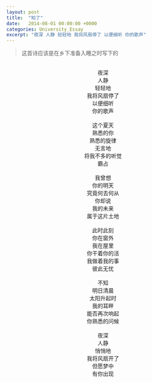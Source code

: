 ```yaml
---
layout: post
title:  "知了"
date:   2014-08-01 00:00:00 +0000
categories: University_Essay
excerpt: "夜深 人静 轻轻地 我将风扇停了 以便细听 你的歌声"
---
```


<div>
<blockquote class="quote-style">
这首诗应该是在乡下准备入睡之时写下的
</blockquote>
<br>
</div>

<div align='center'>
夜深<br>
人静<br>
轻轻地<br>
我将风扇停了<br>
以便细听<br>
你的歌声<br>
<br>
这个夏天<br>
熟悉的你<br>
熟悉的旋律<br>
无言地<br>
将我不多的听觉<br>
霸占<br>
<br>
我曾想<br>
你的明天<br>
究竟何去何从<br>
你却说<br>
我的未来<br>
属于这片土地<br>
<br>
此时此刻<br>
你在窗外<br>
我在屋里<br>
你干着你的活<br>
我做着我的事<br>
彼此无忧<br>
<br>
不知<br>
明日清晨<br>
太阳升起时<br>
我的耳畔<br>
能否再次响起<br>
你熟悉的问候<br>
<br>
夜深<br>
人静<br>
悄悄地<br>
我将风扇开了<br>
但愿梦中<br>
有你出现<br>
</div>